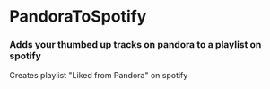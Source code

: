 # PandoraToSpotify
### Adds your thumbed up tracks on pandora to a playlist on spotify
Creates playlist "Liked from Pandora" on spotify 
